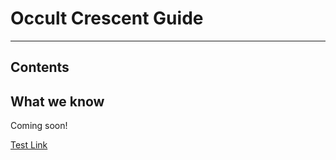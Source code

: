 # Occult Crescent Guide

---

## Contents

## What we know

Coming soon!

[Test Link](/occult/guide/test)
